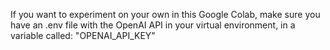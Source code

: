 If you want to experiment on your own in this Google Colab, make sure you have an .env file with the OpenAI API in your virtual environment, in a variable called: "OPENAI_API_KEY"
